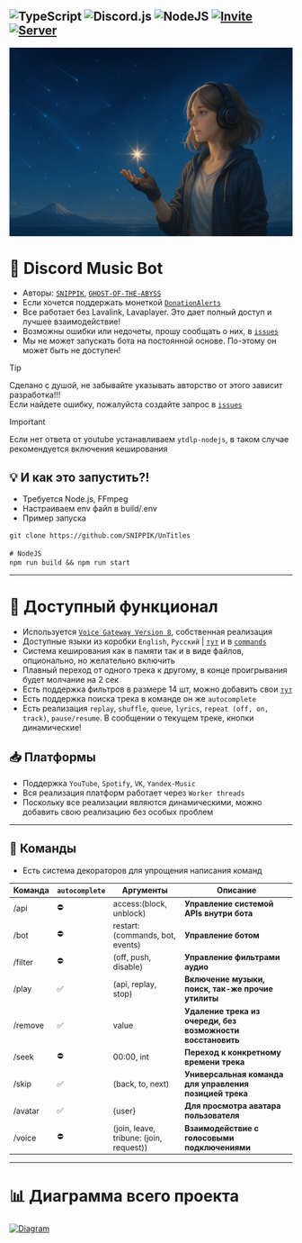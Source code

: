 ![TypeScript](https://img.shields.io/badge/typescript-%23007ACC.svg?style=for-the-badge&logo=typescript&logoColor=white)
![Discord.js](https://img.shields.io/badge/discord.js-%23CB3837.svg?style=for-the-badge&logo=npm&logoColor=white)
![NodeJS](https://img.shields.io/badge/node.js-6DA55F?style=for-the-badge&logo=node.js&logoColor=white)
[![Invite](https://img.shields.io/badge/Add%20the%20bot-%235865F2.svg?style=for-the-badge&logo=discord&logoColor=white)](https://discord.com/oauth2/authorize?client_id=623170593268957214)
[![Server](https://img.shields.io/badge/Support%20Server-%235865F2.svg?style=for-the-badge&logo=discord&logoColor=white)](https://discord.gg/qMf2Sv3)
---

[<img align="center" alt="Woman" width="" src=".github/images/woman.png" />]()

# 🌟 Discord Music Bot
- Авторы: [`SNIPPIK`](https://github.com/SNIPPIK), [`GHOST-OF-THE-ABYSS`](https://github.com/GHOST-OF-THE-ABYSS)
- Если хочется поддержать монеткой [`DonationAlerts`](https://www.donationalerts.com/r/snippik)
- Все работает без Lavalink, Lavaplayer. Это дает полный доступ и лучшее взаимодействие!
- Возможны ошибки или недочеты, прошу сообщать о них, в [`issues`](https://github.com/SNIPPIK/UnTitles/issues)
- Мы не может запускать бота на постоянной основе. По-этому он может быть не доступен!



> [!TIP]
> Сделано с душой, не забывайте указывать авторство от этого зависит разработка!!!\
> Если найдете ошибку, пожалуйста создайте запрос в [`issues`](https://github.com/SNIPPIK/UnTitles/issues)

> [!IMPORTANT]
> Если нет ответа от youtube устанавливаем `ytdlp-nodejs`, в таком случае рекомендуется включения кеширования


## 💡 И как это запустить?!
- Требуется Node.js, FFmpeg
- Настраиваем env файл в build/.env
- Пример запуска
```shell
git clone https://github.com/SNIPPIK/UnTitles

# NodeJS
npm run build && npm run start
```

---
# 🔩 Доступный функционал
- Используется [`Voice Gateway Version 8`](https://discord.com/developers/docs/topics/voice-connections), собственная реализация
- Доступные языки из коробки `English`, `Русский` | [`тут`](src/services/locale/languages.json) и в [`commands`](src/handlers/commands)
- Система кеширования как в памяти так и в виде файлов, опционально, но желательно включить
- Плавный переход от одного трека к другому, в конце проигрывания будет молчание на 2 сек
- Есть поддержка фильтров в размере 14 шт, можно добавить свои [`тут`](src/services/player/filters.json)
- Есть поддержка поиска трека в команде он же `autocomplete`
- Есть реализация `replay`, `shuffle`, `queue`, `lyrics`, `repeat (off, on, track)`, `pause/resume`. В сообщении о текущем треке, кнопки динамические!
## 📥 Платформы
- Поддержка `YouTube`, `Spotify`, `VK`, `Yandex-Music`
- Вся реализация платформ работает через `Worker threads`
- Поскольку все реализации являются динамическими, можно добавить свою реализацию без особых проблем
---
## 📌 Команды
- Есть система декораторов для упрощения написания команд

| Команда | `autocomplete` | Аргументы                               | Описание                                                    | 
|---------|----------------|-----------------------------------------|-------------------------------------------------------------|
| /api    | ⛔              | access:(block, unblock)                 | **Управление системой APIs внутри бота**                    |
| /bot    | ⛔              | restart:(commands, bot, events)         | **Управление ботом**                                        |
| /filter | ⛔              | (off, push, disable)                    | **Управление фильтрами аудио**                              |
| /play   | ✅              | (api, replay, stop)                     | **Включение музыки, поиск, так-же прочие утилиты**          |
| /remove | ✅              | value                                   | **Удаление трека из очереди, без возможности восстановить** | 
| /seek   | ⛔              | 00:00, int                              | **Переход к конкретному времени трека**                     |
| /skip   | ✅              | (back, to, next)                        | **Универсальная команда для управления позицией трека**     |
| /avatar | ✅              | {user}                                  | **Для просмотра аватара пользователя**                      |
| /voice  | ⛔              | (join, leave, tribune: (join, request)) | **Взаимодействие с голосовыми подключениями**               |
---
# 📊 Диаграмма всего проекта
[<img align="center" alt="Diagram" width="" src=".github/images/src.png" />]()